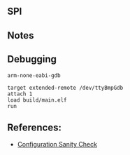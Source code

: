 ## SPI

## Notes


## Debugging

```
arm-none-eabi-gdb

target extended-remote /dev/ttyBmpGdb
attach 1
load build/main.elf
run

```


## References:
* [Configuration Sanity Check](https://cpp.hotexamples.com/examples/-/-/SPI_I2SCFGR/cpp-spi_i2scfgr-function-examples.html)
